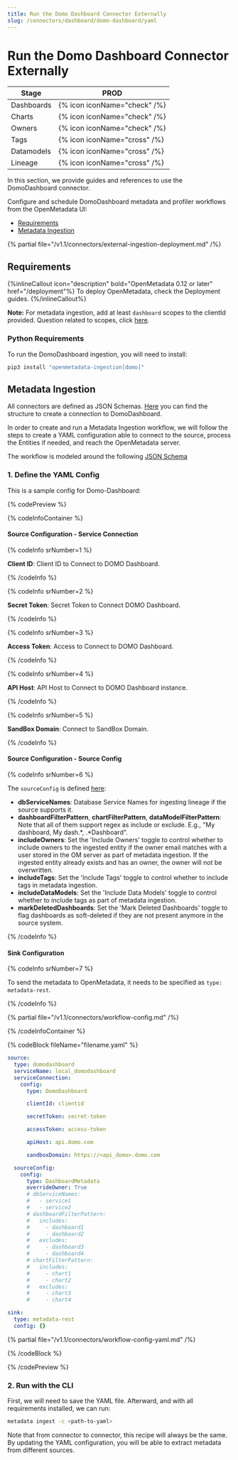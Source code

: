 ```yaml
---
title: Run the Domo Dashboard Connector Externally
slug: /connectors/dashboard/domo-dashboard/yaml
---
```


# Run the Domo Dashboard Connector Externally

| Stage      | PROD                         |
|------------|------------------------------|
| Dashboards | {% icon iconName="check" /%} |
| Charts     | {% icon iconName="check" /%} |
| Owners     | {% icon iconName="check" /%} |
| Tags       | {% icon iconName="cross" /%} |
| Datamodels | {% icon iconName="cross" /%} |
| Lineage    | {% icon iconName="cross" /%} |

In this section, we provide guides and references to use the DomoDashboard connector.

Configure and schedule DomoDashboard metadata and profiler workflows from the OpenMetadata UI:

- [Requirements](#requirements)
- [Metadata Ingestion](#metadata-ingestion)

{% partial file="/v1.1/connectors/external-ingestion-deployment.md" /%}

## Requirements

{%inlineCallout icon="description" bold="OpenMetadata 0.12 or later" href="/deployment"%}
To deploy OpenMetadata, check the Deployment guides.
{%/inlineCallout%}

**Note:** For metadata ingestion, add at least `dashboard` scopes to the clientId provided.
Question related to scopes, click [here](https://developer.domo.com/portal/1845fc11bbe5d-api-authentication).

### Python Requirements

To run the DomoDashboard ingestion, you will need to install:

```bash
pip3 install "openmetadata-ingestion[domo]"
```

## Metadata Ingestion

All connectors are defined as JSON Schemas. 
[Here](https://github.com/open-metadata/OpenMetadata/blob/main/openmetadata-spec/src/main/resources/json/schema/entity/services/connections/dashboard/lookerConnection.json)
you can find the structure to create a connection to DomoDashboard.

In order to create and run a Metadata Ingestion workflow, we will follow
the steps to create a YAML configuration able to connect to the source,
process the Entities if needed, and reach the OpenMetadata server.

The workflow is modeled around the following
[JSON Schema](https://github.com/open-metadata/OpenMetadata/blob/main/openmetadata-spec/src/main/resources/json/schema/metadataIngestion/workflow.json)

### 1. Define the YAML Config

This is a sample config for Domo-Dashboard:

{% codePreview %}

{% codeInfoContainer %}

#### Source Configuration - Service Connection

{% codeInfo srNumber=1 %}

**Client ID**: Client ID to Connect to DOMO Dashboard.

{% /codeInfo %}

{% codeInfo srNumber=2 %}

**Secret Token**: Secret Token to Connect DOMO Dashboard.

{% /codeInfo %}

{% codeInfo srNumber=3 %}

**Access Token**: Access to Connect to DOMO Dashboard.

{% /codeInfo %}

{% codeInfo srNumber=4 %}

**API Host**:  API Host to Connect to DOMO Dashboard instance.

{% /codeInfo %}

{% codeInfo srNumber=5 %}

**SandBox Domain**: Connect to SandBox Domain.

{% /codeInfo %}

#### Source Configuration - Source Config

{% codeInfo srNumber=6 %}

The `sourceConfig` is defined [here](https://github.com/open-metadata/OpenMetadata/blob/main/openmetadata-spec/src/main/resources/json/schema/metadataIngestion/dashboardServiceMetadataPipeline.json):

- **dbServiceNames**: Database Service Names for ingesting lineage if the source supports it.
- **dashboardFilterPattern**, **chartFilterPattern**, **dataModelFilterPattern**: Note that all of them support regex as include or exclude. E.g., "My dashboard, My dash.*, .*Dashboard".
- **includeOwners**: Set the 'Include Owners' toggle to control whether to include owners to the ingested entity if the owner email matches with a user stored in the OM server as part of metadata ingestion. If the ingested entity already exists and has an owner, the owner will not be overwritten.
- **includeTags**: Set the 'Include Tags' toggle to control whether to include tags in metadata ingestion.
- **includeDataModels**: Set the 'Include Data Models' toggle to control whether to include tags as part of metadata ingestion.
- **markDeletedDashboards**: Set the 'Mark Deleted Dashboards' toggle to flag dashboards as soft-deleted if they are not present anymore in the source system.

{% /codeInfo %}

#### Sink Configuration

{% codeInfo srNumber=7 %}

To send the metadata to OpenMetadata, it needs to be specified as `type: metadata-rest`.

{% /codeInfo %}

{% partial file="/v1.1/connectors/workflow-config.md" /%}

{% /codeInfoContainer %}

{% codeBlock fileName="filename.yaml" %}

```yaml
source:
  type: domodashboard
  serviceName: local_domodashboard
  serviceConnection:
    config:
      type: DomoDashboard
```
```yaml {% srNumber=1 %}
      clientId: clientid
```
```yaml {% srNumber=2 %}
      secretToken: secret-token
```
```yaml {% srNumber=3 %}
      accessToken: access-token
```
```yaml {% srNumber=4 %}
      apiHost: api.domo.com
```
```yaml {% srNumber=5 %}
      sandboxDomain: https://<api_domo>.domo.com
```
```yaml {% srNumber=6 %}
  sourceConfig:
    config:
      type: DashboardMetadata
      overrideOwner: True
      # dbServiceNames:
      #   - service1
      #   - service2
      # dashboardFilterPattern:
      #   includes:
      #     - dashboard1
      #     - dashboard2
      #   excludes:
      #     - dashboard3
      #     - dashboard4
      # chartFilterPattern:
      #   includes:
      #     - chart1
      #     - chart2
      #   excludes:
      #     - chart3
      #     - chart4
```
```yaml {% srNumber=7 %}
sink:
  type: metadata-rest
  config: {}
```

{% partial file="/v1.1/connectors/workflow-config-yaml.md" /%}

{% /codeBlock %}

{% /codePreview %}

### 2. Run with the CLI

First, we will need to save the YAML file. Afterward, and with all requirements installed, we can run:

```bash
metadata ingest -c <path-to-yaml>
```

Note that from connector to connector, this recipe will always be the same. By updating the YAML configuration,
you will be able to extract metadata from different sources.
